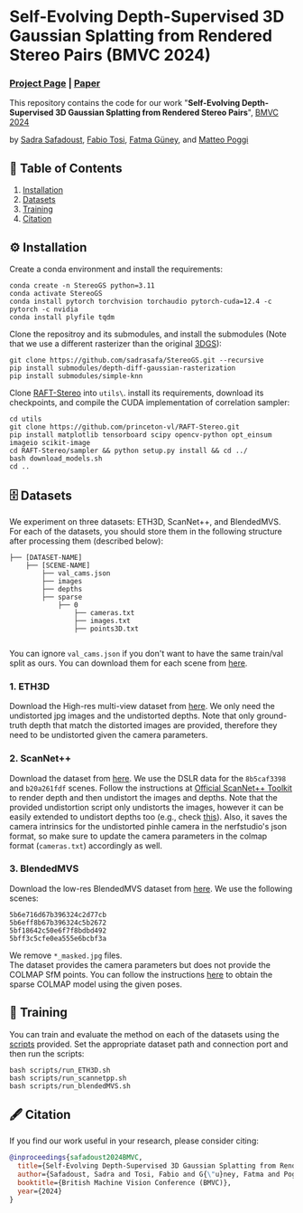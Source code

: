 # Self-Evolving Depth-Supervised 3D Gaussian Splatting from Rendered Stereo Pairs (BMVC 2024)

### [Project Page](https://kuis-ai.github.io/StereoGS/) | [Paper](https://arxiv.org/abs/2409.07456)

This repository contains the code for our work "**Self-Evolving Depth-Supervised 3D Gaussian Splatting from Rendered Stereo Pairs**", [BMVC 2024](https://bmvc2024.org/)

by [Sadra Safadoust](https://sadrasafa.github.io/), [Fabio Tosi](https://fabiotosi92.github.io/), [Fatma Güney](https://mysite.ku.edu.tr/fguney/), and [Matteo Poggi](https://mattpoggi.github.io/)


## :bookmark_tabs: Table of Contents

1. [Installation](#gear-installation)
2. [Datasets](#file_cabinet-datasets)
3. [Training](#watermelon-training)
4. [Citation](#fountain_pen-citation)

## :gear: Installation

Create a conda environment and install the requirements:
```
conda create -n StereoGS python=3.11
conda activate StereoGS
conda install pytorch torchvision torchaudio pytorch-cuda=12.4 -c pytorch -c nvidia
conda install plyfile tqdm
```

Clone the repositroy and its submodules, and install the submodules (Note that we use a different rasterizer than the original [3DGS](https://github.com/graphdeco-inria/gaussian-splatting)\):
```
git clone https://github.com/sadrasafa/StereoGS.git --recursive
pip install submodules/depth-diff-gaussian-rasterization
pip install submodules/simple-knn
```

Clone [RAFT-Stereo](https://github.com/princeton-vl/RAFT-Stereo) into `utils\`. install its requirements, download its checkpoints, and compile the CUDA implementation of correlation sampler:
```
cd utils
git clone https://github.com/princeton-vl/RAFT-Stereo.git
pip install matplotlib tensorboard scipy opencv-python opt_einsum imageio scikit-image
cd RAFT-Stereo/sampler && python setup.py install && cd ../
bash download_models.sh
cd ..
```


## :file_cabinet: Datasets
We experiment on three datasets: ETH3D, ScanNet++, and BlendedMVS. For each of the datasets, you should store them in the following structure after processing them (described below):

```
├── [DATASET-NAME]
    ├── [SCENE-NAME]
        ├── val_cams.json
        ├── images
        ├── depths
        ├── sparse
            ├── 0
                ├── cameras.txt
                ├── images.txt
                ├── points3D.txt
        
```            
You can ignore `val_cams.json` if you don't want to have the same train/val split as ours. You can download them for each scene from [here](https://drive.google.com/drive/folders/1hunI7RbfeunUGR6PWdhJPPpPitjeWoBk?usp=sharing).

### 1. ETH3D

Download the High-res multi-view dataset from [here](https://www.eth3d.net/datasets).
We only need the undistorted jpg images and the undistorted depths. Note that only ground-truth depth that match the distorted images are provided, therefore they need to be undistorted given the camera parameters.

### 2. ScanNet++

Download the dataset from [here](https://kaldir.vc.in.tum.de/scannetpp/). We use the DSLR data for the `8b5caf3398` and `b20a261fdf` scenes. Follow the instructions at [Official ScanNet++ Toolkit](https://github.com/scannetpp/scannetpp) to render depth and then undistort the images and depths. Note that the provided undistortion script only undistorts the images, however it can be easily extended to undistort depths too (e.g., check [this](https://github.com/scannetpp/scannetpp/issues/65#issuecomment-1939346286)). Also, it saves the camera intrinsics for the undistorted pinhle camera in the nerfstudio's json format, so make sure to update the camera parameters in the colmap format (`cameras.txt`) accordingly as well.

### 3. BlendedMVS

Download the low-res BlendedMVS dataset from [here](https://github.com/YoYo000/BlendedMVS). We use the following scenes:
```
5b6e716d67b396324c2d77cb
5b6eff8b67b396324c5b2672
5bf18642c50e6f7f8bdbd492
5bff3c5cfe0ea555e6bcbf3a
```
We remove `*_masked.jpg` files.\
The dataset provides the camera parameters but does not provide the COLMAP SfM points. You can follow the instructions [here](https://colmap.github.io/faq.html#reconstruct-sparse-dense-model-from-known-camera-poses) to obtain the sparse COLMAP model using the given poses.

## :watermelon: Training

You can train and evaluate the method on each of the datasets using the [scripts](scripts) provided.
Set the appropriate dataset path and connection port and then run the scripts:

```
bash scripts/run_ETH3D.sh
bash scripts/run_scannetpp.sh
bash scripts/run_blendedMVS.sh
```

## :fountain_pen: Citation

If you find our work useful in your research, please consider citing:

```bibtex
@inproceedings{safadoust2024BMVC,
  title={Self-Evolving Depth-Supervised 3D Gaussian Splatting from Rendered Stereo Pairs},
  author={Safadoust, Sadra and Tosi, Fabio and G{\"u}ney, Fatma and Poggi, Matteo},
  booktitle={British Machine Vision Conference (BMVC)},
  year={2024}
}
```
